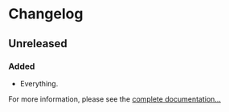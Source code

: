 # Changelog

## Unreleased

### Added
- Everything.

For more information, please see the [complete documentation...](https://plugins.doublesecretagency.com/sidekick/)

